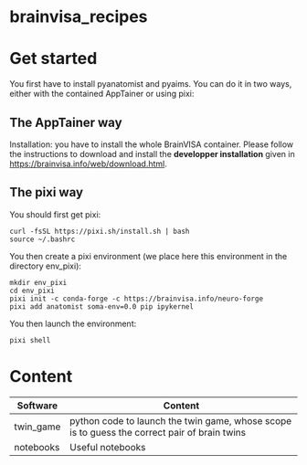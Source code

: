 # brainvisa_recipes

# Get started

You first have to install pyanatomist and pyaims. You can do it in two ways, either with the contained AppTainer or using pixi:

## The AppTainer way
Installation: you have to install the whole BrainVISA container. Please follow the instructions to download and install the **developper installation** given in <https://brainvisa.info/web/download.html>.

## The pixi way

You should first get pixi:

```
curl -fsSL https://pixi.sh/install.sh | bash
source ~/.bashrc
```

You then create a pixi environment (we place here this environment in the directory env_pixi):
```
mkdir env_pixi
cd env_pixi
pixi init -c conda-forge -c https://brainvisa.info/neuro-forge
pixi add anatomist soma-env=0.0 pip ipykernel
```

You then launch the environment:
```
pixi shell
```
# Content

| Software | Content |
| ------------- | ------------- |
| twin_game  | python code to launch the twin game, whose scope is to guess the correct pair of brain twins  |
| notebooks  | Useful notebooks |
